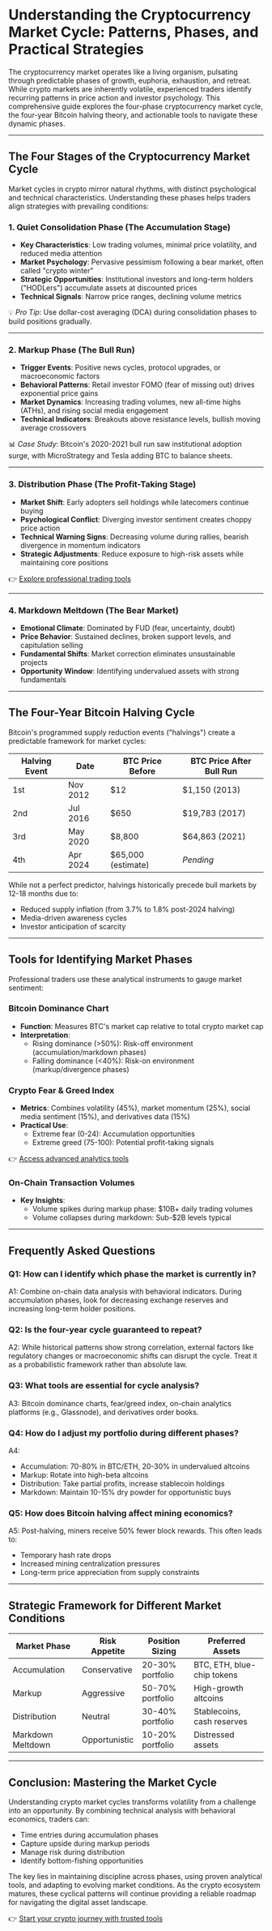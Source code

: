 # Understanding the Cryptocurrency Market Cycle: Patterns, Phases, and Practical Strategies

The cryptocurrency market operates like a living organism, pulsating through predictable phases of growth, euphoria, exhaustion, and retreat. While crypto markets are inherently volatile, experienced traders identify recurring patterns in price action and investor psychology. This comprehensive guide explores the four-phase cryptocurrency market cycle, the four-year Bitcoin halving theory, and actionable tools to navigate these dynamic phases.

---

## The Four Stages of the Cryptocurrency Market Cycle

Market cycles in crypto mirror natural rhythms, with distinct psychological and technical characteristics. Understanding these phases helps traders align strategies with prevailing conditions:

### 1. Quiet Consolidation Phase (The Accumulation Stage)
- **Key Characteristics**: Low trading volumes, minimal price volatility, and reduced media attention
- **Market Psychology**: Pervasive pessimism following a bear market, often called "crypto winter"
- **Strategic Opportunities**: Institutional investors and long-term holders ("HODLers") accumulate assets at discounted prices
- **Technical Signals**: Narrow price ranges, declining volume metrics

💡 *Pro Tip*: Use dollar-cost averaging (DCA) during consolidation phases to build positions gradually.

---

### 2. Markup Phase (The Bull Run)
- **Trigger Events**: Positive news cycles, protocol upgrades, or macroeconomic factors
- **Behavioral Patterns**: Retail investor FOMO (fear of missing out) drives exponential price gains
- **Market Dynamics**: Increasing trading volumes, new all-time highs (ATHs), and rising social media engagement
- **Technical Indicators**: Breakouts above resistance levels, bullish moving average crossovers

📊 *Case Study*: Bitcoin's 2020-2021 bull run saw institutional adoption surge, with MicroStrategy and Tesla adding BTC to balance sheets.

---

### 3. Distribution Phase (The Profit-Taking Stage)
- **Market Shift**: Early adopters sell holdings while latecomers continue buying
- **Psychological Conflict**: Diverging investor sentiment creates choppy price action
- **Technical Warning Signs**: Decreasing volume during rallies, bearish divergence in momentum indicators
- **Strategic Adjustments**: Reduce exposure to high-risk assets while maintaining core positions

👉 [Explore professional trading tools](https://bit.ly/okx-bonus)

---

### 4. Markdown Meltdown (The Bear Market)
- **Emotional Climate**: Dominated by FUD (fear, uncertainty, doubt)
- **Price Behavior**: Sustained declines, broken support levels, and capitulation selling
- **Fundamental Shifts**: Market correction eliminates unsustainable projects
- **Opportunity Window**: Identifying undervalued assets with strong fundamentals

---

## The Four-Year Bitcoin Halving Cycle

Bitcoin's programmed supply reduction events ("halvings") create a predictable framework for market cycles:

| Halving Event | Date       | BTC Price Before | BTC Price After Bull Run |
|---------------|------------|------------------|----------------------------|
| 1st           | Nov 2012   | $12              | $1,150 (2013)             |
| 2nd           | Jul 2016   | $650             | $19,783 (2017)            |
| 3rd           | May 2020   | $8,800           | $64,863 (2021)            |
| 4th           | Apr 2024   | $65,000 (estimate)| *Pending*                 |

While not a perfect predictor, halvings historically precede bull markets by 12-18 months due to:
- Reduced supply inflation (from 3.7% to 1.8% post-2024 halving)
- Media-driven awareness cycles
- Investor anticipation of scarcity

---

## Tools for Identifying Market Phases

Professional traders use these analytical instruments to gauge market sentiment:

### Bitcoin Dominance Chart
- **Function**: Measures BTC's market cap relative to total crypto market cap
- **Interpretation**: 
  - Rising dominance (>50%): Risk-off environment (accumulation/markdown phases)
  - Falling dominance (<40%): Risk-on environment (markup/divergence phases)

### Crypto Fear & Greed Index
- **Metrics**: Combines volatility (45%), market momentum (25%), social media sentiment (15%), and derivatives data (15%)
- **Practical Use**: 
  - Extreme fear (0-24): Accumulation opportunities
  - Extreme greed (75-100): Potential profit-taking signals

👉 [Access advanced analytics tools](https://bit.ly/okx-bonus)

### On-Chain Transaction Volumes
- **Key Insights**: 
  - Volume spikes during markup phase: $10B+ daily trading volumes
  - Volume collapses during markdown: Sub-$2B levels typical

---

## Frequently Asked Questions

### Q1: How can I identify which phase the market is currently in?
A1: Combine on-chain data analysis with behavioral indicators. During accumulation phases, look for decreasing exchange reserves and increasing long-term holder positions.

### Q2: Is the four-year cycle guaranteed to repeat?
A2: While historical patterns show strong correlation, external factors like regulatory changes or macroeconomic shifts can disrupt the cycle. Treat it as a probabilistic framework rather than absolute law.

### Q3: What tools are essential for cycle analysis?
A3: Bitcoin dominance charts, fear/greed index, on-chain analytics platforms (e.g., Glassnode), and derivatives order books.

### Q4: How do I adjust my portfolio during different phases?
A4: 
- Accumulation: 70-80% in BTC/ETH, 20-30% in undervalued altcoins
- Markup: Rotate into high-beta altcoins
- Distribution: Take partial profits, increase stablecoin holdings
- Markdown: Maintain 10-15% dry powder for opportunistic buys

### Q5: How does Bitcoin halving affect mining economics?
A5: Post-halving, miners receive 50% fewer block rewards. This often leads to:
- Temporary hash rate drops
- Increased mining centralization pressures
- Long-term price appreciation from supply constraints

---

## Strategic Framework for Different Market Conditions

| Market Phase      | Risk Appetite | Position Sizing | Preferred Assets         |
|-------------------|---------------|------------------|--------------------------|
| Accumulation      | Conservative  | 20-30% portfolio | BTC, ETH, blue-chip tokens|
| Markup            | Aggressive    | 50-70% portfolio | High-growth altcoins     |
| Distribution      | Neutral       | 30-40% portfolio | Stablecoins, cash reserves |
| Markdown Meltdown | Opportunistic | 10-20% portfolio | Distressed assets        |

---

## Conclusion: Mastering the Market Cycle

Understanding crypto market cycles transforms volatility from a challenge into an opportunity. By combining technical analysis with behavioral economics, traders can:
- Time entries during accumulation phases
- Capture upside during markup periods
- Manage risk during distribution
- Identify bottom-fishing opportunities

The key lies in maintaining discipline across phases, using proven analytical tools, and adapting to evolving market conditions. As the crypto ecosystem matures, these cyclical patterns will continue providing a reliable roadmap for navigating the digital asset landscape.

👉 [Start your crypto journey with trusted tools](https://bit.ly/okx-bonus)
